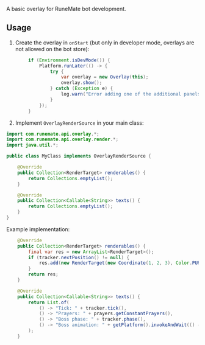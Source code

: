 A basic overlay for RuneMate bot development.

## Usage

1. Create the overlay in `onStart` (but only in developer mode, overlays are not allowed on the bot store):

```java
        if (Environment.isDevMode()) {
            Platform.runLater(() -> {
                try {
                    var overlay = new Overlay(this);
                    overlay.show();
                } catch (Exception e) {
                    log.warn("Error adding one of the additional panels", e);
                }
            });
        }
```

2. Implement `OverlayRenderSource` in your main class:

```java
import com.runemate.api.overlay.*;
import com.runemate.api.overlay.render.*;
import java.util.*;

public class MyClass implements OverlayRenderSource {

    @Override
    public Collection<RenderTarget> renderables() {
        return Collections.emptyList();
    }

    @Override
    public Collection<Callable<String>> texts() {
        return Collections.emptyList();
    }
}
```

Example implementation:

```java
    @Override
    public Collection<RenderTarget> renderables() {
        final var res = new ArrayList<RenderTarget>();
        if (tracker.nextPosition() != null) {
            res.add(new RenderTarget(new Coordinate(1, 2, 3), Color.PURPLE));
        }
        return res;
    }

    @Override
    public Collection<Callable<String>> texts() {
        return List.of(
            () -> "Tick: " + tracker.tick(),
            () -> "Prayers: " + prayers.getConstantPrayers(),
            () -> "Boss phase: " + tracker.phase(),
            () -> "Boss animation: " + getPlatform().invokeAndWait(() -> tracker.boss().getAnimationId())
        );
    }
```